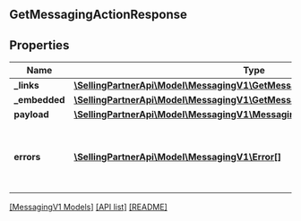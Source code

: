 ## GetMessagingActionResponse

## Properties

Name | Type | Description | Notes
------------ | ------------- | ------------- | -------------
**_links** | [**\SellingPartnerApi\Model\MessagingV1\GetMessagingActionResponseLinks**](GetMessagingActionResponseLinks.md) |  | [optional]
**_embedded** | [**\SellingPartnerApi\Model\MessagingV1\GetMessagingActionResponseEmbedded**](GetMessagingActionResponseEmbedded.md) |  | [optional]
**payload** | [**\SellingPartnerApi\Model\MessagingV1\MessagingAction**](MessagingAction.md) |  | [optional]
**errors** | [**\SellingPartnerApi\Model\MessagingV1\Error[]**](Error.md) | A list of error responses returned when a request is unsuccessful. | [optional]

[[MessagingV1 Models]](../) [[API list]](../../Api) [[README]](../../../README.md)
